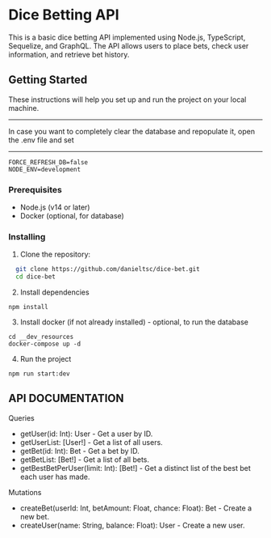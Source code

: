 # Dice Betting API

This is a basic dice betting API implemented using Node.js, TypeScript, Sequelize, and GraphQL. The API allows users to place bets, check user information, and retrieve bet history.

## Getting Started

These instructions will help you set up and run the project on your local machine.

---

In case you want to completely clear the database and repopulate it, open the .env file and set

---

```
FORCE_REFRESH_DB=false
NODE_ENV=development
```

### Prerequisites

- Node.js (v14 or later)
- Docker (optional, for database)

### Installing

1. Clone the repository:

```bash
  git clone https://github.com/danieltsc/dice-bet.git
  cd dice-bet
```

2. Install dependencies

```
npm install
```

3. Install docker (if not already installed) - optional, to run the database

```
cd __dev_resources
docker-compose up -d
```

4. Run the project

```
npm run start:dev
```

## API DOCUMENTATION

Queries

- getUser(id: Int): User - Get a user by ID.
- getUserList: [User!] - Get a list of all users.
- getBet(id: Int): Bet - Get a bet by ID.
- getBetList: [Bet!] - Get a list of all bets.
- getBestBetPerUser(limit: Int): [Bet!] - Get a distinct list of the best bet each user has made.

Mutations

- createBet(userId: Int, betAmount: Float, chance: Float): Bet - Create a new bet.
- createUser(name: String, balance: Float): User - Create a new user.
